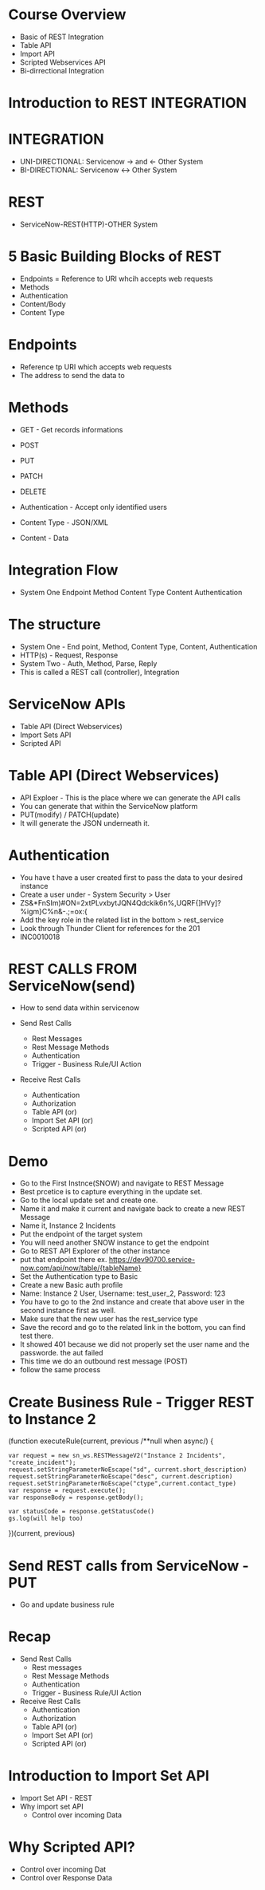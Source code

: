 # Course Overview
- Basic of REST Integration
- Table API
- Import API
- Scripted Webservices API
- Bi-dirrectional Integration


# Introduction to REST INTEGRATION

# INTEGRATION
- UNI-DIRECTIONAL: Servicenow -> and <- Other System
- BI-DIRECTIONAL: Servicenow <-> Other System

# REST
- ServiceNow-REST(HTTP)-OTHER System
# 5 Basic Building Blocks of REST
- Endpoints = Reference to URI whcih accepts web requests
- Methods
- Authentication
- Content/Body
- Content Type


# Endpoints
- Reference tp URI which accepts web requests
- The address to send the data to

# Methods
- GET - Get records informations
- POST
- PUT
- PATCH
- DELETE

- Authentication - Accept only identified users
- Content Type - JSON/XML
- Content - Data
# Integration Flow
- System One
    Endpoint
    Method
    Content Type
    Content
    Authentication

# The structure
- System One - End point, Method, Content Type, Content, Authentication
- HTTP(s) - Request, Response
- System Two - Auth, Method, Parse, Reply
- This is called a REST call (controller), Integration

# ServiceNow APIs
- Table API (Direct Webservices)
- Import Sets API
- Scripted API

# Table API (Direct Webservices)

- API Exploer - This is the place where we can generate the API calls 
- You can generate that within the ServiceNow platform
- PUT(modify) / PATCH(update)
- It will generate the JSON underneath it. 

# Authentication 
- You have t have a user created first to pass the data to your desired instance
- Create a user under - System Security > User
- ZS&*FnSIm)#ON=2xtPLvxbytJQN4Qdckik6n%,UQRF{]HVy]?%igm}C%n&-.;=ox:{
- Add the key role in the related list in the bottom > rest_service
- Look through Thunder Client for references for the 201
- INC0010018	

# REST CALLS FROM ServiceNow(send)
- How to send data within servicenow

- Send Rest Calls
    - Rest Messages
    - Rest Message Methods
    - Authentication
    - Trigger - Business Rule/UI Action

- Receive Rest Calls
    - Authentication
    - Authorization
    - Table API (or)
    - Import Set API (or)
    - Scripted API (or) 

# Demo
- Go to the First Instnce(SNOW) and navigate to REST Message
- Best prcetice is to capture everything in the update set. 
- Go to the local update set and create one. 
- Name it and make it current and navigate back to create a new REST Message
- Name it, Instance 2 Incidents
- Put the endpoint of the target system 
- You will need another SNOW instance to get the endpoint 
- Go to REST API Explorer of the other instance 
- put that endpoint there ex. https://dev90700.service-now.com/api/now/table/{tableName}
- Set the Authentication type to Basic
- Create a new Basic auth profile
- Name: Instance 2 User, Username: test_user_2, Password: 123
- You have to go to the 2nd instance and create that above user in the second instance first as well. 
- Make sure that the new user has the rest_service type 
- Save the record and go to the related link in the bottom, you can find test there. 
- It showed 401 because we did not properly set the user name and the passworde. the aut failed
- This time we do an outbound rest message (POST)
- follow the same process

# Create Business Rule - Trigger REST to Instance 2
(function executeRule(current, previous /**null when async/) {

    var request = new sn_ws.RESTMessageV2("Instance 2 Incidents", "create_incident");
    request.setStringParameterNoEscape("sd", current.short_description)
    request.setStringParameterNoEscape("desc", current.description)
    request.setStringParameterNoEscape("ctype",current.contact_type)
    var response = request.execute();
    var responseBody = response.getBody();

    var statusCode = response.getStatusCode()
    gs.log(will help too)
})(current, previous)

# Send REST calls from ServiceNow - PUT
- Go and update business rule

# Recap
- Send Rest Calls
    - Rest messages
    - Rest Message Methods
    - Authentication
    - Trigger - Business Rule/UI Action
- Receive Rest Calls
    - Authentication
    - Authorization
    - Table API (or)
    - Import Set API (or)
    - Scripted API (or)

# Introduction to Import Set API
- Import Set API - REST
- Why import set API
    - Control over incoming Data
    
# Why Scripted API?
- Control over incoming Dat
- Control over Response Data

